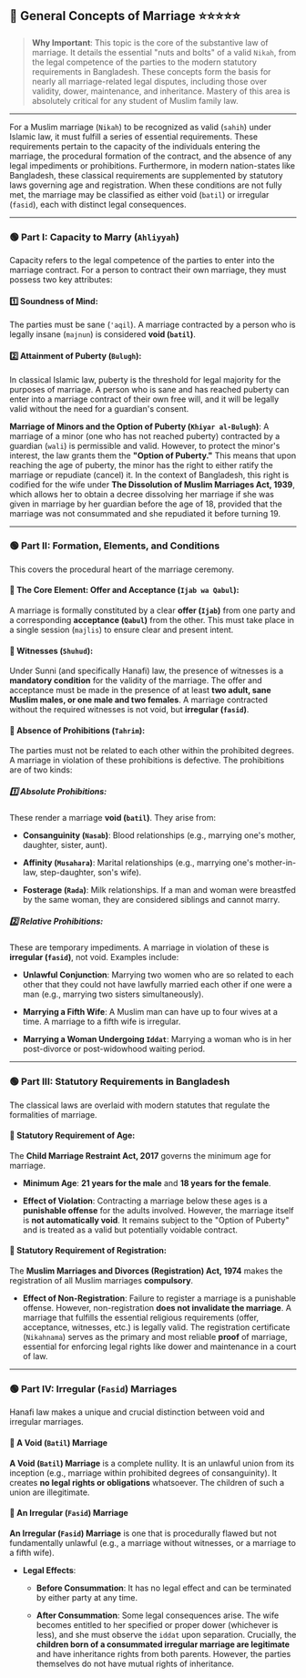 ## 📌 General Concepts of Marriage ⭐⭐⭐⭐⭐

>**Why Important**: This topic is the core of the substantive law of marriage. It details the essential "nuts and bolts" of a valid `Nikah`, from the legal competence of the parties to the modern statutory requirements in Bangladesh. These concepts form the basis for nearly all marriage-related legal disputes, including those over validity, dower, maintenance, and inheritance. Mastery of this area is absolutely critical for any student of Muslim family law.

---

For a Muslim marriage (`Nikah`) to be recognized as valid (`sahih`) under Islamic law, it must fulfill a series of essential requirements. These requirements pertain to the capacity of the individuals entering the marriage, the procedural formation of the contract, and the absence of any legal impediments or prohibitions. Furthermore, in modern nation-states like Bangladesh, these classical requirements are supplemented by statutory laws governing age and registration. When these conditions are not fully met, the marriage may be classified as either void (`batil`) or irregular (`fasid`), each with distinct legal consequences.

---

### 🟢 Part I: Capacity to Marry (`Ahliyyah`)

Capacity refers to the legal competence of the parties to enter into the marriage contract. For a person to contract their own marriage, they must possess two key attributes:

#### 1️⃣ Soundness of Mind: 
The parties must be sane (`'aqil`). A marriage contracted by a person who is legally insane (`majnun`) is considered **void (`batil`)**.
    
#### 2️⃣ Attainment of Puberty (`Bulugh`): 
In classical Islamic law, puberty is the threshold for legal majority for the purposes of marriage. A person who is sane and has reached puberty can enter into a marriage contract of their own free will, and it will be legally valid without the need for a guardian's consent.
 
**Marriage of Minors and the Option of Puberty (`Khiyar al-Bulugh`)**: A marriage of a minor (one who has not reached puberty) contracted by a guardian (`wali`) is permissible and valid. However, to protect the minor's interest, the law grants them the **"Option of Puberty."** This means that upon reaching the age of puberty, the minor has the right to either ratify the marriage or repudiate (cancel) it. In the context of Bangladesh, this right is codified for the wife under **The Dissolution of Muslim Marriages Act, 1939**, which allows her to obtain a decree dissolving her marriage if she was given in marriage by her guardian before the age of 18, provided that the marriage was not consummated and she repudiated it before turning 19.

---

### 🟢 Part II: Formation, Elements, and Conditions

This covers the procedural heart of the marriage ceremony.

#### 💠 The Core Element: Offer and Acceptance (`Ijab wa Qabul`): 
A marriage is formally constituted by a clear **offer (`Ijab`)** from one party and a corresponding **acceptance (`Qabul`)** from the other. This must take place in a single session (`majlis`) to ensure clear and present intent.
    
#### 💠 Witnesses (`Shuhud`): 
Under Sunni (and specifically Hanafi) law, the presence of witnesses is a **mandatory condition** for the validity of the marriage. The offer and acceptance must be made in the presence of at least **two adult, sane Muslim males, or one male and two females**. A marriage contracted without the required witnesses is not void, but **irregular (`fasid`)**.
    
#### 💠 Absence of Prohibitions (`Tahrim`): 
The parties must not be related to each other within the prohibited degrees. A marriage in violation of these prohibitions is defective. The prohibitions are of two kinds:
    
##### 1️⃣ Absolute Prohibitions: 
These render a marriage **void (`batil`)**. They arise from:
	
- **Consanguinity (`Nasab`)**: Blood relationships (e.g., marrying one's mother, daughter, sister, aunt).
	
- **Affinity (`Musahara`)**: Marital relationships (e.g., marrying one's mother-in-law, step-daughter, son's wife).
	
- **Fosterage (`Rada`)**: Milk relationships. If a man and woman were breastfed by the same woman, they are considered siblings and cannot marry.
		
##### 2️⃣ Relative Prohibitions: 
These are temporary impediments. A marriage in violation of these is **irregular (`fasid`)**, not void. Examples include:
	
- **Unlawful Conjunction**: Marrying two women who are so related to each other that they could not have lawfully married each other if one were a man (e.g., marrying two sisters simultaneously).
	
- **Marrying a Fifth Wife**: A Muslim man can have up to four wives at a time. A marriage to a fifth wife is irregular.
	
- **Marrying a Woman Undergoing `Iddat`**: Marrying a woman who is in her post-divorce or post-widowhood waiting period.
            

---

### 🟢 Part III: Statutory Requirements in Bangladesh

The classical laws are overlaid with modern statutes that regulate the formalities of marriage.

#### 💠 Statutory Requirement of Age: 
The **Child Marriage Restraint Act, 2017** governs the minimum age for marriage.
    
- **Minimum Age**: **21 years for the male** and **18 years for the female**.
	
- **Effect of Violation**: Contracting a marriage below these ages is a **punishable offense** for the adults involved. However, the marriage itself is **not automatically void**. It remains subject to the "Option of Puberty" and is treated as a valid but potentially voidable contract.
        
#### 💠 Statutory Requirement of Registration: 
The **Muslim Marriages and Divorces (Registration) Act, 1974** makes the registration of all Muslim marriages **compulsory**.
    
- **Effect of Non-Registration**: Failure to register a marriage is a punishable offense. However, non-registration **does not invalidate the marriage**. A marriage that fulfills the essential religious requirements (offer, acceptance, witnesses, etc.) is legally valid. The registration certificate (`Nikahnama`) serves as the primary and most reliable **proof** of marriage, essential for enforcing legal rights like dower and maintenance in a court of law.
        

---

### 🟢 Part IV: Irregular (`Fasid`) Marriages

Hanafi law makes a unique and crucial distinction between void and irregular marriages.
#### 💠 A Void (`Batil`) Marriage
**A Void (`Batil`) Marriage** is a complete nullity. It is an unlawful union from its inception (e.g., marriage within prohibited degrees of consanguinity). It creates **no legal rights or obligations** whatsoever. The children of such a union are illegitimate.

#### 💠 An Irregular (`Fasid`) Marriage
**An Irregular (`Fasid`) Marriage** is one that is procedurally flawed but not fundamentally unlawful (e.g., a marriage without witnesses, or a marriage to a fifth wife).
    
- **Legal Effects**:
	
	- **Before Consummation**: It has no legal effect and can be terminated by either party at any time.
		
	- **After Consummation**: Some legal consequences arise. The wife becomes entitled to her specified or proper dower (whichever is less), and she must observe the `iddat` upon separation. Crucially, the **children born of a consummated irregular marriage are legitimate** and have inheritance rights from both parents. However, the parties themselves do not have mutual rights of inheritance.